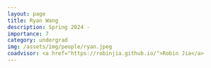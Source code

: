 ```yaml
---
layout: page
title: Ryan Wang
description: Spring 2024 -
importance: 7
category: undergrad
img: /assets/img/people/ryan.jpeg
coadvisor: <a href="https://robinjia.github.io/">Robin Jia</a>
---
```

